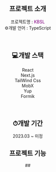 <h2 align="center"> 프로젝트 소개 </h2>
<div align="center">
  <span>프로젝트명 : </span><span style="color:purple">KBSL</span>
  <br/>
  <span>⚙️개발 언어 : </span><span>TypeScript</span>
</div>
<br/>
<br/>

<h2 align="center">💻개발 스택</h2>
<div align="center">
  <span>React</span>
  <br/>
  <span>Next.js</span>
  <br/>
  <span>TailWind Css</span>
  <br/>
  <span>MobX</span>
  <br/>
  <span>Yup</span>
  <br/>
  <span>Formik</span>
</div>

<br/>
<br/>

<h2 align="center">⏱개발 기간</h2>
<div align="center">
  <span>2023.03 ~ 미정</span>
  <br/>
</div>

<h2 align="center">프로젝트 기능</h2>
<div align="center">
  <span>##</span>
  <br/>
</div>


